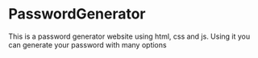 # PasswordGenerator
This is a password generator website using html, css and js. Using it you can generate your password with many options
